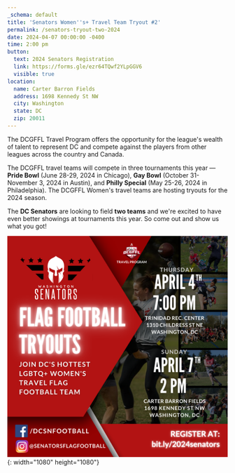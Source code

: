 ```yaml
---
_schema: default
title: 'Senators Women''s+ Travel Team Tryout #2'
permalink: /senators-tryout-two-2024
date: 2024-04-07 00:00:00 -0400
time: 2:00 pm
button:
  text: 2024 Senators Registration
  link: https://forms.gle/ezr64TQwf2YLpGGV6
  visible: true
location:
  name: Carter Barron Fields
  address: 1698 Kennedy St NW
  city: Washington
  state: DC
  zip: 20011
---
```

The DCGFFL Travel Program offers the opportunity for the league's wealth of talent to represent DC and compete against the players from other leagues across the country and Canada.&nbsp;

The DCGFFL travel teams will compete in three tournaments this year — **Pride Bowl** (June 28-29, 2024 in Chicago),&nbsp;**Gay Bowl** (October 31-November 3, 2024 in Austin), and&nbsp;**Philly Special** (May 25-26, 2024 in Philadelphia). The DCGFFL Women's travel teams are hosting tryouts for the 2024 season.

The **DC Senators** are looking to field **two teams** and we're excited to have even better showings at tournaments this year. So come out and show us what you got!&nbsp;

![](/img/senators-2024-tryouts.png){: width="1080" height="1080"}